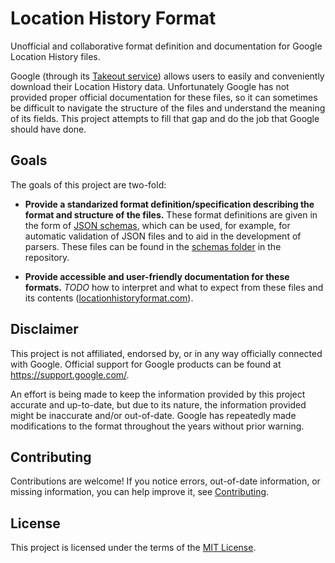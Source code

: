 <!-- NOTE: Don't modify README.md file directly. Modify ./docs/index.md instead and it will be reflected in README.md after build. -->

# Location History Format

Unofficial and collaborative format definition and documentation for Google Location History files.


Google (through its [Takeout service][Google Takeout]) allows users to easily and conveniently download their Location History data.
Unfortunately Google has not provided proper official documentation for these files, so it can sometimes be difficult to navigate the structure of the files and understand the meaning of its fields.
This project attempts to fill that gap and do the job that Google should have done.


## Goals

The goals of this project are two-fold:

- **Provide a standarized format definition/specification describing the format and structure of the files.**
These format definitions are given in the form of [JSON schemas], which can be used, for example, for automatic validation of JSON files and to aid in the development of parsers.
These files can be found in the [schemas folder][Schemas] in the repository.

- **Provide accessible and user-friendly documentation for these formats.** *TODO* how to interpret and what to expect from these files and its contents ([locationhistoryformat.com][Homepage]).


## Disclaimer

This project is not affiliated, endorsed by, or in any way officially connected with Google.
Official support for Google products can be found at <https://support.google.com/>.

An effort is being made to keep the information provided by this project accurate and up-to-date,
but due to its nature, the information provided might be inaccurate and/or out-of-date.
Google has repeatedly made modifications to the format throughout the years without prior warning.


## Contributing

Contributions are welcome!
If you notice errors, out-of-date information, or missing information, you can help improve it, see [Contributing].


## License

This project is licensed under the terms of the [MIT License][License].


[Homepage]: https://locationhistoryformat.com
[Google Takeout]: https://takeout.google.com/settings/takeout
[JSON schemas]: https://json-schema.org
[Schemas]: https://github.com/CarlosBergillos/LocationHistoryFormat/tree/main/schemas
[Contributing]: https://www.locationhistoryformat.com/contributing
[License]: https://github.com/CarlosBergillos/LocationHistoryFormat/blob/main/LICENSE
